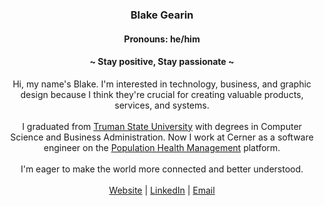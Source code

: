 <!--
### Hi there 👋
**blakegearin/blakegearin** is a ✨ _special_ ✨ repository because its `README.md` (this file) appears on your GitHub profile.

Here are some ideas to get you started:

- 🔭 I’m currently working on ...
- 🌱 I’m currently learning ...
- 👯 I’m looking to collaborate on ...
- 🤔 I’m looking for help with ...
- 💬 Ask me about ...
- 📫 How to reach me: ...
- 😄 Pronouns: ...
- ⚡ Fun fact: ...
-->

<h3 align="center">Blake Gearin</h3>
<h4 align="center">Pronouns: he/him</h4>
<h4 align="center">~ Stay positive, Stay passionate ~</h4>

<p align="center">
  Hi, my name's Blake. I'm interested in technology, business, and graphic design because I think they're crucial for creating valuable products, services, and systems.
  <br>
  <br>
  I graduated from
  <a href="https://www.truman.edu/">Truman State University</a>
  with degrees in Computer Science and Business Administration. Now I work at Cerner as a software engineer on the
  <a href="https://www.cerner.com/solutions/population-health-management">Population Health Management</a>
  platform.
  <br>
  <br>
  I'm eager to make the world more connected and better understood.
  <br>
  <br>
  <a href="http://blakeg.tech/">Website</a>  |  <a href="https://www.linkedin.com/in/blake-gearin">LinkedIn</a>  |  <a href="mailto:bl@kegear.in">Email</a>
</p>
